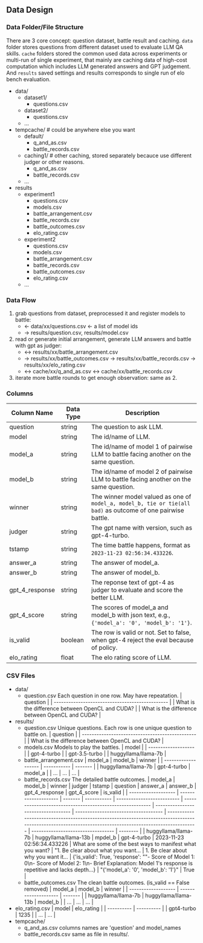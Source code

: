 ## Data Design

### Data Folder/File Structure
There are 3 core concept: question dataset, battle result and caching.
`data` folder stores questions from different dataset used to evaluate LLM QA skills. `cache` folders stored the common used data across experiments or multi-run of single experiment, that mainly are caching data of high-cost computation which includes LLM generated answers and GPT judgement. And `results` saved settings and results corresponds to single run of elo bench evaluation.

- data/
  - dataset1/
    - questions.csv
  - dataset2/
    - questions.csv
  - ...
- tempcache/ # could be anywhere else you want
  - default/
    - q_and_as.csv
    - battle_records.csv
  - caching1/ # other caching, stored separately becauce use different judger or other reasons.
    - q_and_as.csv
    - battle_records.csv
  - ...
- results
  - experiment1
    - questions.csv
    - models.csv
    - battle_arrangement.csv
    - battle_records.csv
    - battle_outcomes.csv
    - elo_rating.csv
  - experiment2
    - questions.csv
    - models.csv
    - battle_arrangement.csv
    - battle_records.csv
    - battle_outcomes.csv
    - elo_rating.csv
  - ...
  
### Data Flow
1. grab questions from dataset, preprocessed it and register models to battle:
   - <- data/xx/questions.csv <- a list of model ids
   - -> results/question.csv, results/model.csv
2. read or generate initial arrangement, generate LLM answers and battle with gpt as judger:
   - <-> results/xx/battle_arrangement.csv 
   - -> results/xx/battle_outcomes.csv -> results/xx/battle_records.csv -> results/xx/elo_rating.csv 
   - <-> cache/xx/q_and_as.csv <-> cache/xx/battle_records.csv
3. iterate more battle rounds to get enough observation: same as 2.

### Columns
| Column Name    | Data Type | Description                                                                                                  |
| -------------- | --------- | ------------------------------------------------------------------------------------------------------------ |
| question       | string    | The question to ask LLM.                                                                                     |
| model          | string    | The id/name of LLM.                                                                                          |
| model_a        | string    | The id/name of model 1 of pairwise LLM to battle facing another on the same question.                        |
| model_b        | string    | The id/name of model 2 of pairwise LLM to battle facing another on the same question.                        |
| winner         | string    | The winner model valued as one of `model_a, model_b, tie or tie(all bad)` as outcome of one pairwise battle. |
| judger         | string    | The gpt name with version, such as gpt-4-turbo.                                                              |
| tstamp         | string    | The time battle happens, format as `2023-11-23 02:56:34.433226`.                                             |
| answer_a       | string    | The answer of model_a.                                                                                       |
| answer_b       | string    | The answer of model_b.                                                                                       |
| gpt_4_response | string    | The reponse text of gpt-4 as judger to evaluate and score the better LLM.                                    |
| gpt_4_score    | string    | The scores of model_a and model_b with json text, e.g., `{'model_a': '0', 'model_b': '1'}`.                  |
| is_valid       | boolean   | The row is valid or not. Set to false, when gpt-4 reject the eval because of policy.                         |
| elo_rating     | float     | The elo rating score of LLM.                                                                                 |

### CSV Files
- data/
  - question.csv
    Each question in one row. May have repeatation.
    | question                                        |
    | ----------------------------------------------- |
    | What is the difference between OpenCL and CUDA? |
    | What is the difference between OpenCL and CUDA? |
- results/
  - question.csv
    Unique questions. Each row is one unique question to battle on.
    | question                                        |
    | ----------------------------------------------- |
    | What is the difference between OpenCL and CUDA? |
  - models.csv
    Models to play the battles.
    | model               |
    | ------------------- |
    | gpt-4-turbo         |
    | gpt-3.5-turbo       |
    | huggyllama/llama-7b |
  - battle_arrangement.csv
    | model_a             | model_b     | winner  |
    | ------------------- | ----------- | ------- |
    | huggyllama/llama-7b | gpt-4-turbo | model_a |
    | ...                 | ...         | ...     |
  - battle_records.csv
    The detailed battle outcomes.
    | model_a             | model_b              | winner  | judger      | tstamp                     | question                                                  | answer_a                            | answer_b                             | gpt_4_response                                                                                                                                           | gpt_4_score                        | is_valid |
    | ------------------- | -------------------- | ------- | ----------- | -------------------------- | --------------------------------------------------------- | ----------------------------------- | ------------------------------------ | -------------------------------------------------------------------------------------------------------------------------------------------------------- | ---------------------------------- | -------- |
    | huggyllama/llama-7b | huggyllama/llama-13b | mpdel_b | gpt-4-turbo | 2023-11-23 02:56:34.433226 | What are some of the best ways to manifest what you want? | "1. Be clear about what you want... | 1. Be clear about why you want it... | {'is_valid': True, 'response': ""- Score of Model 1: 0\n- Score of Model 2: 1\n- Brief Explanation: Model 1's response is repetitive and lacks depth...} | "{'model_a': '0', 'model_b': '1'}" | True     |
  - battle_outcomes.csv
    The clean battle outcomes. (is_valid == False removed)
    | model_a             | model_b              | winner  |
    | ------------------- | -------------------- | ------- |
    | huggyllama/llama-7b | huggyllama/llama-13b | model_b |
    | ...                 | ...                  | ...     |
- elo_rating.csv
    | model      | elo_rating |
    | ---------- | ---------- |
    | gpt4-turbo | 1235       |
    | ...        | ...        |
- tempcache/
  - q_and_as.csv
    columns names are 'question' and model_names
  - battle_records.csv
    same as file in results/.

